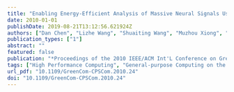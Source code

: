 ```yaml
---
title: "Enabling Energy-Efficient Analysis of Massive Neural Signals Using GPGPU"
date: 2010-01-01
publishDate: 2019-08-21T13:12:56.621924Z
authors: ["Dan Chen", "Lizhe Wang", "Shuaiting Wang", "Muzhou Xiong", "Gregor von Laszewski", "Xiaoli Li"]
publication_types: ["1"]
abstract: ""
featured: false
publication: "*Proceedings of the 2010 IEEE/ACM Int'L Conference on Green Computing and Communications & Int'L Conference on Cyber, Physical and Social Computing*"
tags: ["High Performance Computing", "General-purpose Computing on the Graphics Processing Unit", "Neural Signals", "EEG"]
url_pdf: "10.1109/GreenCom-CPSCom.2010.24"
doi: "10.1109/GreenCom-CPSCom.2010.24"
---
```



